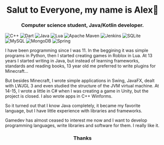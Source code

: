 <h1 align="center">Salut to Everyone, my name is Alex👋</h1>
<h3 align="center">Computer science student, Java/Kotlin developer.</h3>

![C++](https://img.shields.io/badge/c++-%2300599C.svg?style=for-the-badge&logo=c%2B%2B&logoColor=white)
![Dart](https://img.shields.io/badge/dart-%230175C2.svg?style=for-the-badge&logo=dart&logoColor=white)
![Java](https://img.shields.io/badge/java-%23ED8B00.svg?style=for-the-badge&logo=openjdk&logoColor=white)
![Lua](https://img.shields.io/badge/lua-%232C2D72.svg?style=for-the-badge&logo=lua&logoColor=white)
![Apache Maven](https://img.shields.io/badge/Apache%20Maven-C71A36?style=for-the-badge&logo=Apache%20Maven&logoColor=white)
![Jenkins](https://img.shields.io/badge/jenkins-%232C5263.svg?style=for-the-badge&logo=jenkins&logoColor=white)
![SQLite](https://img.shields.io/badge/sqlite-%2307405e.svg?style=for-the-badge&logo=sqlite&logoColor=white)
![MySQL](https://img.shields.io/badge/mysql-4479A1.svg?style=for-the-badge&logo=mysql&logoColor=white)
![MongoDB](https://img.shields.io/badge/MongoDB-%234ea94b.svg?style=for-the-badge&logo=mongodb&logoColor=white)
![Spring](https://img.shields.io/badge/spring-%236DB33F.svg?style=for-the-badge&logo=spring&logoColor=white) 

I have been programming since I was 11. In the beggining it was simple programs in Python, then I started creating games in Roblox in Lua. At 13 years I started writing in Java, but instead of learning frameworks, standards and reading books, 13 year old me preferred to write plugins for Minecraft...

But besides Minecraft, I wrote simple applications in Swing, JavaFX, dealt with LWJGL 3 and even studied the structure of the JVM virtual machine. At 14-15, I wrote a little in C# when I was creating a game in Unity, but the project is closed. I also wrote apps in C++ Winforms.

So it turned out that I know Java completely, it became my favorite language, but I have little experience with libraries and frameworks.

Gamedev has almost ceased to interest me now and I want to develop programming languages, write libraries and software for them. I really like it.

<h3 align="center">Thanks</h3>
